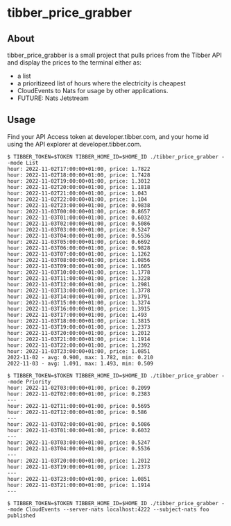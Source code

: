 # tibber_price_grabber
## About

tibber_price_grabber is a small project that pulls prices from the Tibber API and display the prices to the terminal either as:
* a list
* a prioritizeed list of hours where the electricity is cheapest
* CloudEvents to Nats for usage by other applications.
* FUTURE: Nats Jetstream


## Usage

Find your API Access token at developer.tibber.com, and your home id using the API explorer at developer.tibber.com.

```
$ TIBBER_TOKEN=$TOKEN TIBBER_HOME_ID=$HOME_ID ./tibber_price_grabber --mode List 
hour: 2022-11-02T17:00:00+01:00, price: 1.7822
hour: 2022-11-02T18:00:00+01:00, price: 1.7428
hour: 2022-11-02T19:00:00+01:00, price: 1.3012
hour: 2022-11-02T20:00:00+01:00, price: 1.1818
hour: 2022-11-02T21:00:00+01:00, price: 1.043
hour: 2022-11-02T22:00:00+01:00, price: 1.104
hour: 2022-11-02T23:00:00+01:00, price: 0.9838
hour: 2022-11-03T00:00:00+01:00, price: 0.8657
hour: 2022-11-03T01:00:00+01:00, price: 0.6032
hour: 2022-11-03T02:00:00+01:00, price: 0.5086
hour: 2022-11-03T03:00:00+01:00, price: 0.5247
hour: 2022-11-03T04:00:00+01:00, price: 0.5536
hour: 2022-11-03T05:00:00+01:00, price: 0.6692
hour: 2022-11-03T06:00:00+01:00, price: 0.9828
hour: 2022-11-03T07:00:00+01:00, price: 1.1262
hour: 2022-11-03T08:00:00+01:00, price: 1.0856
hour: 2022-11-03T09:00:00+01:00, price: 1.1605
hour: 2022-11-03T10:00:00+01:00, price: 1.1778
hour: 2022-11-03T11:00:00+01:00, price: 1.3228
hour: 2022-11-03T12:00:00+01:00, price: 1.2981
hour: 2022-11-03T13:00:00+01:00, price: 1.3778
hour: 2022-11-03T14:00:00+01:00, price: 1.3791
hour: 2022-11-03T15:00:00+01:00, price: 1.3274
hour: 2022-11-03T16:00:00+01:00, price: 1.3915
hour: 2022-11-03T17:00:00+01:00, price: 1.493
hour: 2022-11-03T18:00:00+01:00, price: 1.3815
hour: 2022-11-03T19:00:00+01:00, price: 1.2373
hour: 2022-11-03T20:00:00+01:00, price: 1.2012
hour: 2022-11-03T21:00:00+01:00, price: 1.1914
hour: 2022-11-03T22:00:00+01:00, price: 1.2392
hour: 2022-11-03T23:00:00+01:00, price: 1.0851
2022-11-02 - avg: 0.900, max: 1.782, min: 0.210
2022-11-03 - avg: 1.091, max: 1.493, min: 0.509
```

```
$ TIBBER_TOKEN=$TOKEN TIBBER_HOME_ID=$HOME_ID ./tibber_price_grabber --mode Priority
hour: 2022-11-02T03:00:00+01:00, price: 0.2099
hour: 2022-11-02T02:00:00+01:00, price: 0.2383
---
hour: 2022-11-02T11:00:00+01:00, price: 0.5695
hour: 2022-11-02T12:00:00+01:00, price: 0.586
---
hour: 2022-11-03T02:00:00+01:00, price: 0.5086
hour: 2022-11-03T01:00:00+01:00, price: 0.6032
---
hour: 2022-11-03T03:00:00+01:00, price: 0.5247
hour: 2022-11-03T04:00:00+01:00, price: 0.5536
---
hour: 2022-11-03T20:00:00+01:00, price: 1.2012
hour: 2022-11-03T19:00:00+01:00, price: 1.2373
---
hour: 2022-11-03T23:00:00+01:00, price: 1.0851
hour: 2022-11-03T21:00:00+01:00, price: 1.1914
---
```

```
$ TIBBER_TOKEN=$TOKEN TIBBER_HOME_ID=$HOME_ID ./tibber_price_grabber --mode CloudEvents --server-nats localhost:4222 --subject-nats foo
published
```

